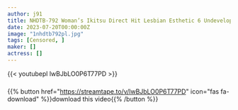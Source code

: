 ```yaml
---
author: j91
title: NHDTB-792 Woman’s Ikitsu Direct Hit Lesbian Esthetic 6 Undeveloped Body That Repeats Cum While Rejecting Nipple Messing And Kneading Blame
date: 2023-07-20T00:00:00Z
image: "1nhdtb792pl.jpg"
tags: [Censored, ]
maker: []
actress: []
---
```



{{< youtubepl lwBJbLO0P6T77PD >}}
###

{{% button href="https://streamtape.to/v/lwBJbLO0P6T77PD" icon="fas fa-download" %}}download this video{{% /button %}}

